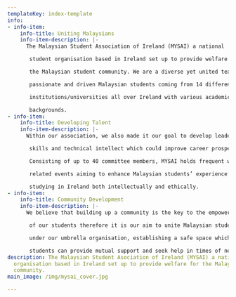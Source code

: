 ```yaml
---
templateKey: index-template
info:
- info-item:
    info-title: Uniting Malaysians
    info-item-description: |-
      The Malaysian Student Association of Ireland (MYSAI) a national

       student organisation based in Ireland set up to provide welfare for

       the Malaysian student community. We are a diverse yet united team of

       passionate and driven Malaysian students coming from 14 different

       institutions/universities all over Ireland with various academic

       backgrounds.
- info-item:
    info-title: Developing Talent
    info-item-description: |-
      Within our association, we also made it our goal to develop leadership

       skills and technical intellect which could improve career prospects.

       Consisting of up to 40 committee members, MYSAI holds frequent welfare

       related events aiming to enhance Malaysian students’ experience of

       studying in Ireland both intellectually and ethically.
- info-item:
    info-title: Community Development
    info-item-description: |-
      We believe that building up a community is the key to the empowerment

       of our students therefore it is our aim to unite Malaysian students

       under our umbrella organisation, establishing a safe space which

       students can provide mutual support and seek help in times of need.
description: The Malaysian Student Asociation of Ireland (MYSAI) a national student
  organisation based in Ireland set up to provide welfare for the Malaysian student
  community.
main_image: /img/mysai_cover.jpg

---
```

